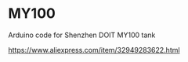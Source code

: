 # MY100
Arduino code for Shenzhen DOIT MY100 tank

https://www.aliexpress.com/item/32949283622.html
